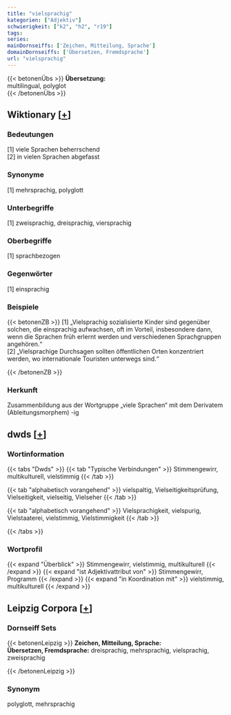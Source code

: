 ```yaml
---
title: "vielsprachig"
kategorien: ["Adjektiv"]
schwierigkeit: ["k2", "h2", "r19"]
tags:
series:
mainDornseiffs: ['Zeichen, Mitteilung, Sprache']
domainDornseiffs: ['Übersetzen, Fremdsprache']
url: "vielsprachig"
---
```


{{< betonenÜbs >}}
**Übersetzung:**  
multilingual, polyglot  
{{< /betonenÜbs >}}

## Wiktionary [[+](https://de.wiktionary.org/wiki/vielsprachig)]

### Bedeutungen
[1] viele Sprachen beherrschend  
[2] in vielen Sprachen abgefasst  

### Synonyme
[1] mehrsprachig, polyglott  

### Unterbegriffe
[1] zweisprachig, dreisprachig, viersprachig  

### Oberbegriffe
[1] sprachbezogen  

### Gegenwörter
[1] einsprachig  

### Beispiele
{{< betonenZB >}}
[1] „Vielsprachig sozialisierte Kinder sind gegenüber solchen, die einsprachig aufwachsen, oft im Vorteil, insbesondere dann, wenn die Sprachen früh erlernt werden und verschiedenen Sprachgruppen angehören.“  
[2] „Vielsprachige Durchsagen sollten öffentlichen Orten konzentriert werden, wo internationale Touristen unterwegs sind.“  

{{< /betonenZB >}}
### Herkunft
Zusammenbildung aus der Wortgruppe „viele Sprachen“ mit dem Derivatem (Ableitungsmorphem) -ig  



## dwds [[+](https://www.dwds.de/wb/vielsprachig)]

### Wortinformation
{{< tabs "Dwds" >}}
{{< tab "Typische Verbindungen" >}}
Stimmengewirr, multikulturell, vielstimmig
{{< /tab >}}

{{< tab "alphabetisch vorangehend" >}}
vielspaltig, Vielseitigkeitsprüfung, Vielseitigkeit, vielseitig, Vielseher
{{< /tab >}}

{{< tab "alphabetisch vorangehend" >}}
Vielsprachigkeit, vielspurig, Vielstaaterei, vielstimmig, Vielstimmigkeit
{{< /tab >}}

{{< /tabs >}}

### Wortprofil
{{< expand "Überblick" >}} Stimmengewirr, vielstimmig, multikulturell {{< /expand >}}
{{< expand "ist Adjektivattribut von" >}} Stimmengewirr, Programm {{< /expand >}}
{{< expand "in Koordination mit" >}} vielstimmig, multikulturell {{< /expand >}}

## Leipzig Corpora [[+](https://corpora.uni-leipzig.de/en/res?word=vielsprachig&corpusId=deu_newscrawl-public_2018)]

### Dornseiff Sets
{{< betonenLeipzig >}}
**Zeichen, Mitteilung, Sprache:**  
**Übersetzen, Fremdsprache:** dreisprachig, mehrsprachig, vielsprachig, zweisprachig  

{{< /betonenLeipzig >}}

### Synonym
polyglott, mehrsprachig

